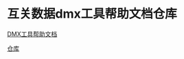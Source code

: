 # 互关数据dmx工具帮助文档仓库

[DMX工具帮助文档](https://huguanData.github.io/dist)

[仓库](https://github.com/huguanData/huguanData.github.io)
